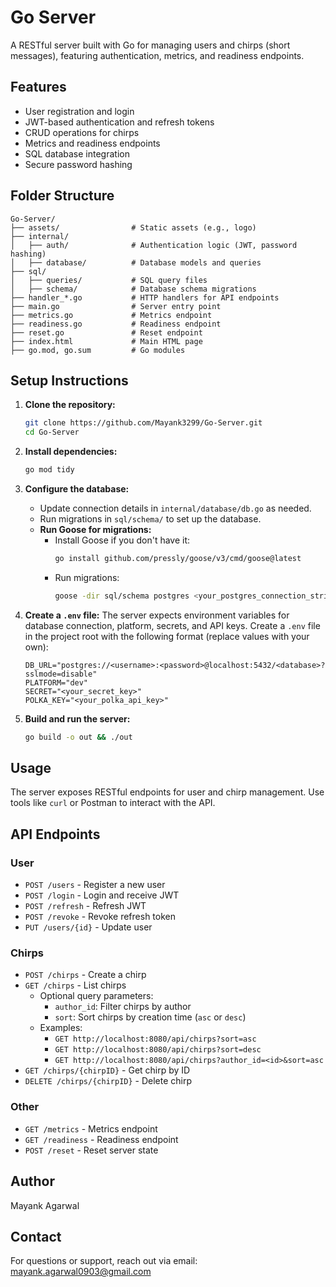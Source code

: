 # Go Server

A RESTful server built with Go for managing users and chirps (short messages), featuring authentication, metrics, and readiness endpoints.

## Features
- User registration and login
- JWT-based authentication and refresh tokens
- CRUD operations for chirps
- Metrics and readiness endpoints
- SQL database integration
- Secure password hashing

## Folder Structure
```
Go-Server/
├── assets/                # Static assets (e.g., logo)
├── internal/
│   ├── auth/              # Authentication logic (JWT, password hashing)
│   ├── database/          # Database models and queries
├── sql/
│   ├── queries/           # SQL query files
│   ├── schema/            # Database schema migrations
├── handler_*.go           # HTTP handlers for API endpoints
├── main.go                # Server entry point
├── metrics.go             # Metrics endpoint
├── readiness.go           # Readiness endpoint
├── reset.go               # Reset endpoint
├── index.html             # Main HTML page
├── go.mod, go.sum         # Go modules
```

## Setup Instructions
1. **Clone the repository:**
	```sh
	git clone https://github.com/Mayank3299/Go-Server.git
	cd Go-Server
	```
2. **Install dependencies:**
	```sh
	go mod tidy
	```
3. **Configure the database:**
	 - Update connection details in `internal/database/db.go` as needed.
	 - Run migrations in `sql/schema/` to set up the database.
	 - **Run Goose for migrations:**
		 - Install Goose if you don't have it:
			 ```sh
			 go install github.com/pressly/goose/v3/cmd/goose@latest
			 ```
		 - Run migrations:
			 ```sh
			 goose -dir sql/schema postgres <your_postgres_connection_string> up
			 ```

4. **Create a `.env` file:**
	The server expects environment variables for database connection, platform, secrets, and API keys. Create a `.env` file in the project root with the following format (replace values with your own):
	```env
	DB_URL="postgres://<username>:<password>@localhost:5432/<database>?sslmode=disable"
	PLATFORM="dev"
	SECRET="<your_secret_key>"
	POLKA_KEY="<your_polka_api_key>"
	```

5. **Build and run the server:**
	```sh
	go build -o out && ./out
	```

## Usage
The server exposes RESTful endpoints for user and chirp management. Use tools like `curl` or Postman to interact with the API.

## API Endpoints
### User
- `POST /users` - Register a new user
- `POST /login` - Login and receive JWT
- `POST /refresh` - Refresh JWT
- `POST /revoke` - Revoke refresh token
- `PUT /users/{id}` - Update user

### Chirps
- `POST /chirps` - Create a chirp
- `GET /chirps` - List chirps
	- Optional query parameters:
		- `author_id`: Filter chirps by author
		- `sort`: Sort chirps by creation time (`asc` or `desc`)
	- Examples:
		- `GET http://localhost:8080/api/chirps?sort=asc`
		- `GET http://localhost:8080/api/chirps?sort=desc`
		- `GET http://localhost:8080/api/chirps?author_id=<id>&sort=asc`
- `GET /chirps/{chirpID}` - Get chirp by ID
- `DELETE /chirps/{chirpID}` - Delete chirp

### Other
- `GET /metrics` - Metrics endpoint
- `GET /readiness` - Readiness endpoint
- `POST /reset` - Reset server state

## Author

Mayank Agarwal

## Contact
For questions or support, reach out via email: [mayank.agarwal0903@gmail.com](mailto:mayank.agarwal0903@gmail.com)
